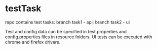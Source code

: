 # testTask
repo contains test tasks:
branch task1 - api; 
branch task2 - ui

Test and config data can be specified in test.properties and config.properties files in resource folders.
UI tests can be executed with chrome and firefox drivers.
